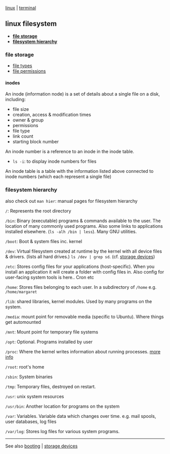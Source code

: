 [linux](index.md) | [terminal](terminal.md)

## linux filesystem

- **[file storage](#file-storage)**
- **[filesystem hierarchy](#filesystem-hierarchy)**

### file storage
- [file types](filetypes.md)
- [file permissions](file_permissions.md)

#### inodes
An inode (information node) is a set of details about a single file on a disk, including:
- file size
- creation, access & modification times
- owner & group
- permissions
- file type
- link count
- starting block number

An inode number is a reference to an inode in the inode table.
- `ls -i`: to display inode numbers for files

An inode table is a table with the information listed above connected to inode numbers (which each represent a single file)

### filesystem hierarchy
also check out `man hier`: manual pages for filesystem hierarchy

`/`: Represents the root directory

`/bin`: Binary (executable) programs & commands available to the user. The location of many commonly used programs. Also some links to applications installed elsewhere. (`ls -alh /bin | less`). Many GNU utilities.

`/boot`: Boot & system files inc. kernel

`/dev`: Virtual filesystem created at runtime by the kernel with all device files & drivers. (lists all hard drives.) `ls /dev | grep sd`. (cf. [storage devices](storage_devices.md))

`/etc`: Stores config files for your applications (host-specific). When you install an application it will create a folder with config files in. Also config for user-facing system tools is here.. Cron etc

`/home`: Stores files belonging to each user. In a subdirectory of `/home` e.g. `/home/margaret`

`/lib`: shared libraries, kernel modules. Used by many programs on the system.

`/media`: mount point for removable media (specific to Ubuntu). Where things get automounted

`/mnt`: Mount point for temporary file systems

`/opt`: Optional. Programs installed by user

`/proc`: Where the kernel writes information about running processes. [more info](processes.md#proc-filesystem)

`/root`: root's home

`/sbin`: System binaries

`/tmp`: Temporary files, destroyed on restart.

`/usr`: unix system resources

`/usr/bin`: Another location for programs on the system

`/var`: Variables. Variable data which changes over time. e.g. mail spools, user databases, log files

`/var/log`: Stores log files for various system programs.



---

See also [booting](booting.md) | [storage devices](storage_devices.md)
